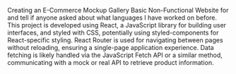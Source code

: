 Creating an E-Commerce Mockup Gallery Basic Non-Functional Website for and tell if anyone asked about what languages I have worked on before. 
This project is developed using React, a JavaScript library for building user interfaces, and styled with CSS, potentially using styled-components for React-specific styling. React Router is used for navigating between pages without reloading, ensuring a single-page application experience. Data fetching is likely handled via the JavaScript Fetch API or a similar method, communicating with a mock or real API to retrieve product information. 
